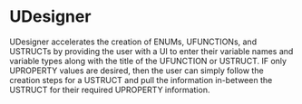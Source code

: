 # UDesigner
UDesigner accelerates the creation of ENUMs, UFUNCTIONs, and USTRUCTs by providing the user with a UI to enter their variable names and variable types along with the title of the UFUNCTION or USTRUCT.
IF only UPROPERTY values are desired, then the user can simply follow the creation steps for a USTRUCT and pull the information in-between the USTRUCT for their required UPROPERTY information.
